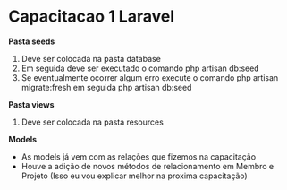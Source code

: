 <h1>Capacitacao 1 Laravel</h1>
<b>Pasta seeds</b>
<ol>
	<li>Deve ser colocada na pasta database</li>
	<li>Em seguida deve ser executado o comando php artisan db:seed</li>
	<li>Se eventualmente ocorrer algum erro execute o comando php artisan migrate:fresh em seguida php artisan db:seed</li>
</ol>

<b>Pasta views</b>
<ol>
	<li>Deve ser colocada na pasta resources</li>
</ol>

<b>Models</b>
<ul>
	<li>As models já vem com as relações que fizemos na capacitação</li>
	<li>Houve a adição de novos métodos de relacionamento em Membro e Projeto (Isso eu vou explicar melhor na proxima capacitação)</li>
</ul>


